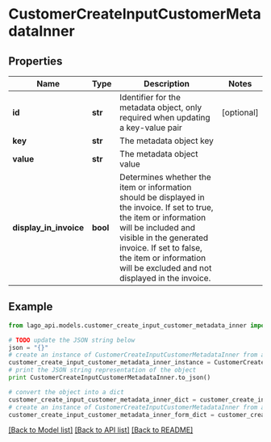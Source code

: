 # CustomerCreateInputCustomerMetadataInner


## Properties

Name | Type | Description | Notes
------------ | ------------- | ------------- | -------------
**id** | **str** | Identifier for the metadata object, only required when updating a key-value pair | [optional] 
**key** | **str** | The metadata object key | 
**value** | **str** | The metadata object value | 
**display_in_invoice** | **bool** | Determines whether the item or information should be displayed in the invoice. If set to true, the item or information will be included and visible in the generated invoice. If set to false, the item or information will be excluded and not displayed in the invoice. | 

## Example

```python
from lago_api.models.customer_create_input_customer_metadata_inner import CustomerCreateInputCustomerMetadataInner

# TODO update the JSON string below
json = "{}"
# create an instance of CustomerCreateInputCustomerMetadataInner from a JSON string
customer_create_input_customer_metadata_inner_instance = CustomerCreateInputCustomerMetadataInner.from_json(json)
# print the JSON string representation of the object
print CustomerCreateInputCustomerMetadataInner.to_json()

# convert the object into a dict
customer_create_input_customer_metadata_inner_dict = customer_create_input_customer_metadata_inner_instance.to_dict()
# create an instance of CustomerCreateInputCustomerMetadataInner from a dict
customer_create_input_customer_metadata_inner_form_dict = customer_create_input_customer_metadata_inner.from_dict(customer_create_input_customer_metadata_inner_dict)
```
[[Back to Model list]](../README.md#documentation-for-models) [[Back to API list]](../README.md#documentation-for-api-endpoints) [[Back to README]](../README.md)


